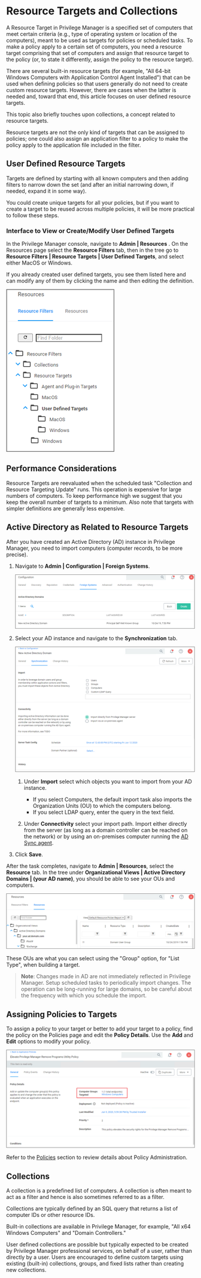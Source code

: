 [title]: # (Resource Targets and Collections)
[tags]: # (filter)
[priority]: # (3)
# Resource Targets and Collections

A Resource Target in Privilege Manager is a specified set of computers that meet certain criteria (e.g., type of operating system or location of the computers), meant to be used as targets for policies or scheduled tasks. To make a policy apply to a certain set of computers, you need a resource target comprising that set of computers and assign that resource target to the policy (or, to state it differently, assign the policy to the resource target).

There are several built-in resource targets (for example, "All 64-bit Windows Computers with Application Control Agent Installed") that can be used when defining policies so that users generally do not need to create custom resource targets. However, there are cases when the latter is needed and, toward that end, this article focuses on user defined resource targets.

This topic also briefly touches upon collections, a concept related to resource targets.

Resource targets are not the only kind of targets that can be assigned to policies; one could also assign an application filter to a policy to make the policy apply to the application file included in the filter.

## User Defined Resource Targets

Targets are defined by starting with all known computers and then adding filters to narrow down the set (and after an initial narrowing down, if needed, expand it in some way).

You could create unique targets for all your policies, but if you want to create a target to be reused across multiple policies, it will be more practical to follow these steps.

### Interface to View or Create/Modify User Defined Targets

In the Privilege Manager console, navigate to __Admin | Resources__ .  On the Resources page select the __Resource Filters__ tab, then in the tree go to __Resource Filters | Resource Targets | User Defined Targets__, and select either MacOS or Windows.

If you already created user defined targets, you see them listed here and can modify any of them by clicking the name and then editing the definition.

![Resource Filter](images/resources/res_filter.png)
<!-- TODO: This needs to be rewritten, doesn't seem to be an option in new UI anymore. 
To create a new target, click the Add New button on the right, enter a name and description and then click the Create button.

>**Note**:
>A Computer Group, like a Resource Target, is also a specified set of computers; you can think of it as another way to refer to Resource Targets. A computer group can be viewed, created, and modified from the Local Security home page. If you create a computer group in Local Security, you will see it listed in the User Defined Targets node of the Resource Filters tree. <!-- However, in this article we are not referring to the Local Security interface for defining Resource Targets since the focus here is to define targets for policies, which is a feature related to Application Control. 

## Target Definition
After you have clicked the Create button, you will be on the target page (a page that provides an interface for defining the target). On the target page, click Edit and make sure you are on the Filter Rules tab.

Here you will be able to add rules to define the target, using the drop-down fields in the Operation and List Type columns.

![Target Definition accessed via Resources page](images/resources/target_def.png)

### Operation

The idea here is that you are starting with all computers and applying filters to get the desired set.  There are several operations that can be applied:

* __Only Keep Computers in__:  This is an intersect operation. Only computers in both the current working set and the given list/collection will be kept.
* __Include Computers in__:  This is an add operation. The computers in the given list/collection will be added to the current working set.
* __Exclude Computers in__:  This is a subtract operation. Any computers in the excluded list/collection will be removed from the current working set.

### List Type

* __Collection__: A collection (in the context being discussed here) is a predefined list of computers.  (A collection is often meant to act as a filter and hence is also sometimes referred to as a filter.) See the Collections section for more information.
* __Computer List__:  This is a fixed list specified for the target being defined. (See the screenshot at the end of this section.)
* __Group__:  This is most often used to select a group of computers like an Active Directory Organizational Unit.

![List](images/resources/list.png)

You can select "View Parameters" to enter search text to help find a computer.

![Filter showing selected items](images/resources/ou-list.png) -->

## Performance Considerations

Resource Targets are reevaluated when the scheduled task "Collection and Resource Targeting Update" runs.  This operation is expensive for large numbers of computers.  To keep performance high we suggest that you keep the overall number of targets to a minimum.  Also note that targets with simpler definitions are generally less expensive.

## Active Directory as Related to Resource Targets

After you have created an Active Directory (AD) instance in Privilege Manager, you need to import computers (computer records, to be more precise).

1. Navigate to __Admin | Configuration | Foreign Systems__.

   ![fs](images/resources/fs-1.png "Select AD from list of Foreign Systems")
1. Select your AD instance and navigate to the __Synchronization__ tab.

   ![ad](images/resources/ad.png "Synchronize tab for AD services")

   1. Under __Import__ select which objects you want to import from your AD instance.

      * If you select Computers, the default import task also imports the Organization Units (OU) to which the computers belong. <!-- TODO: Default Import Directory will import only organization structure and security-related information like users. (how does this work here now?) -->
      * If you select LDAP query, enter the query in the text field.
   1. Under __Connectivity__ select your import path. Import either directly from the server (as long as a domain controller can be reached on the network) or by using an on-premises computer running the [AD Sync agent](../../install/agents/agent-inst-win-dsa.md).
1. Click __Save__.

After the task completes, navigate to __Admin | Resources__, select the __Resource__ tab. In the tree under __Organizational Views | Active Directory Domains | (your AD name)__, you should be able to see your OUs and computers.

![Resources Tab](images/resources/resources_tab.png "Resource Tab Organizational View tree")

These OUs are what you can select using the "Group" option, for "List Type", when building a target.

>**Note**:
>Changes made in AD are not immediately reflected in Privilege Manager. Setup scheduled tasks to periodically import changes. The operation can be long-running for large domains, so be careful about the frequency with which you schedule the import.

## Assigning Policies to Targets

To assign a policy to your target or better to add your target to a policy, find the  policy on the Policies page and edit the __Policy Details__.  Use the __Add__ and __Edit__ options to modify your policy.

![Assigning Policies to Targets](images/resources/assign.png "Add targets to the policy")

Refer to the [Policies](../policies/index.md) section to review details about Policy Administration.

## Collections

A collection is a predefined list of computers. A collection is often meant to act as a filter and hence is also sometimes referred to as a filter.

Collections are typically defined by an SQL query that returns a list of computer IDs or other resource IDs.

Built-in collections are available in Privilege Manager, for example, "All x64 Windows Computers" and "Domain Controllers."

User defined collections are possible but typically expected to be created by Privilege Manager professional services, on behalf of a user, rather than directly by a user. Users are encouraged to define custom targets using existing (built-in) collections, groups, and fixed lists rather than creating new collections.
